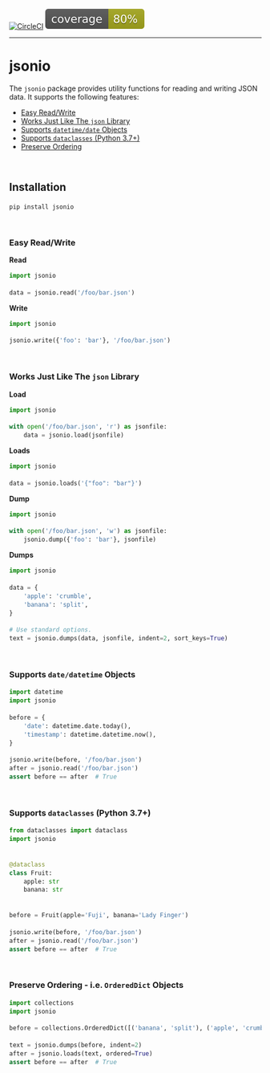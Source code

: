 
[![CircleCI](https://circleci.com/gh/ylathouris/jsonio.svg?style=shield)](https://circleci.com/gh/ylathouris/jsonio)  ![Coverage](coverage.svg)

---

# jsonio

The `jsonio` package provides utility functions for reading and writing JSON data. It supports the following features:

* [Easy Read/Write](#readwrite)
* [Works Just Like The `json` Library](#json)
* [Supports `datetime/date` Objects](#datetime)
* [Supports `dataclasses` (Python 3.7+)](#dataclass)
* [Preserve Ordering](#ordereddict)

</br>

## Installation

```
pip install jsonio
```

</br>

### <a name="readwrite"></a>Easy Read/Write

**Read**

```python
import jsonio

data = jsonio.read('/foo/bar.json')
```

**Write**

```python
import jsonio

jsonio.write({'foo': 'bar'}, '/foo/bar.json')
```

</br>


### <a name="json"></a>Works Just Like The `json` Library

**Load**

```python
import jsonio

with open('/foo/bar.json', 'r') as jsonfile:
    data = jsonio.load(jsonfile)
```

**Loads**

```python
import jsonio

data = jsonio.loads('{"foo": "bar"}')
```

**Dump**

```python
import jsonio

with open('/foo/bar.json', 'w') as jsonfile:
    jsonio.dump({'foo': 'bar'}, jsonfile)
```

**Dumps**

```python
import jsonio

data = {
    'apple': 'crumble',
    'banana': 'split',
}

# Use standard options.
text = jsonio.dumps(data, jsonfile, indent=2, sort_keys=True)
```

</br>


### <a name="datetime"></a>Supports `date/datetime` Objects


```python
import datetime
import jsonio

before = {
    'date': datetime.date.today(),
    'timestamp': datetime.datetime.now(),
}

jsonio.write(before, '/foo/bar.json')
after = jsonio.read('/foo/bar.json')
assert before == after  # True
```

</br>


### <a name="dataclasses"></a>Supports `dataclasses` (Python 3.7+)

```python
from dataclasses import dataclass
import jsonio


@dataclass
class Fruit:
    apple: str
    banana: str


before = Fruit(apple='Fuji', banana='Lady Finger')

jsonio.write(before, '/foo/bar.json')
after = jsonio.read('/foo/bar.json')
assert before == after  # True
```

</br>

### <a name="ordereddict"></a>Preserve Ordering - i.e. `OrderedDict` Objects

```python
import collections
import jsonio

before = collections.OrderedDict([('banana', 'split'), ('apple', 'crumble')])

text = jsonio.dumps(before, indent=2)
after = jsonio.loads(text, ordered=True)
assert before == after  # True
```
